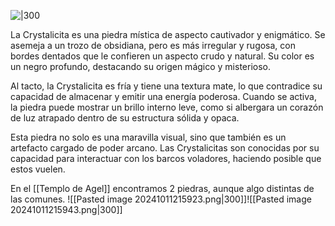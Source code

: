 ![|300](https://cdn.discordapp.com/attachments/1281774637893554286/1281774638258720833/file-MXB3PKVawPR7bCJGGeRXfHaJ.png?ex=66eebd67&is=66ed6be7&hm=8d4bab8f17e4d7af8d460f4c3faa8d7374b95d977e34b5bf66c03b4ba65c08a8&)

La Crystalicita es una piedra mística de aspecto cautivador y enigmático. Se asemeja a un trozo de obsidiana, pero es más irregular y rugosa, con bordes dentados que le confieren un aspecto crudo y natural. Su color es un negro profundo, destacando su origen mágico y misterioso.

Al tacto, la Crystalicita es fría y tiene una textura mate, lo que contradice su capacidad de almacenar y emitir una energía poderosa. Cuando se activa, la piedra puede mostrar un brillo interno leve, como si albergara un corazón de luz atrapado dentro de su estructura sólida y opaca.

Esta piedra no solo es una maravilla visual, sino que también es un artefacto cargado de poder arcano. Las Crystalicitas son conocidas por su capacidad para interactuar con los barcos voladores, haciendo posible que estos vuelen.

En el [[Templo de Agel]] encontramos 2 piedras, aunque algo distintas de las comunes.
![[Pasted image 20241011215923.png|300]]![[Pasted image 20241011215943.png|300]]
